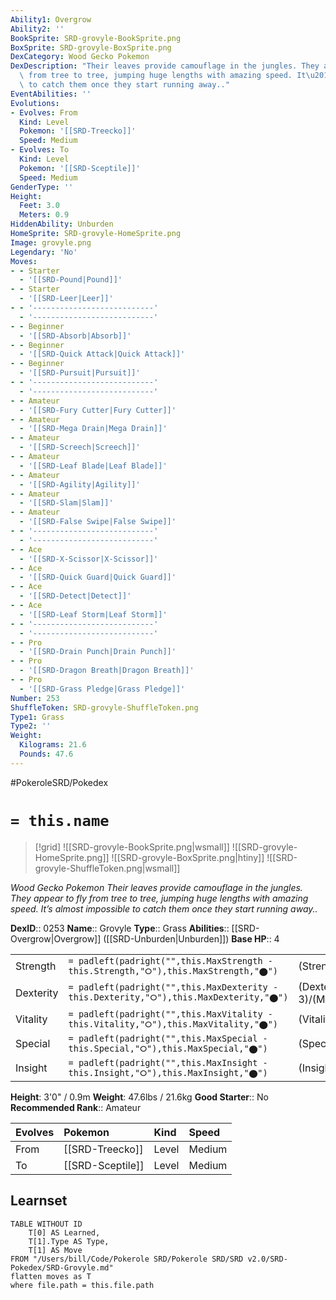 ```yaml
---
Ability1: Overgrow
Ability2: ''
BookSprite: SRD-grovyle-BookSprite.png
BoxSprite: SRD-grovyle-BoxSprite.png
DexCategory: Wood Gecko Pokemon
DexDescription: "Their leaves provide camouflage in the jungles. They appear to fly\
  \ from tree to tree, jumping huge lengths with amazing speed. It\u2019s almost impossible\
  \ to catch them once they start running away.."
EventAbilities: ''
Evolutions:
- Evolves: From
  Kind: Level
  Pokemon: '[[SRD-Treecko]]'
  Speed: Medium
- Evolves: To
  Kind: Level
  Pokemon: '[[SRD-Sceptile]]'
  Speed: Medium
GenderType: ''
Height:
  Feet: 3.0
  Meters: 0.9
HiddenAbility: Unburden
HomeSprite: SRD-grovyle-HomeSprite.png
Image: grovyle.png
Legendary: 'No'
Moves:
- - Starter
  - '[[SRD-Pound|Pound]]'
- - Starter
  - '[[SRD-Leer|Leer]]'
- - '---------------------------'
  - '---------------------------'
- - Beginner
  - '[[SRD-Absorb|Absorb]]'
- - Beginner
  - '[[SRD-Quick Attack|Quick Attack]]'
- - Beginner
  - '[[SRD-Pursuit|Pursuit]]'
- - '---------------------------'
  - '---------------------------'
- - Amateur
  - '[[SRD-Fury Cutter|Fury Cutter]]'
- - Amateur
  - '[[SRD-Mega Drain|Mega Drain]]'
- - Amateur
  - '[[SRD-Screech|Screech]]'
- - Amateur
  - '[[SRD-Leaf Blade|Leaf Blade]]'
- - Amateur
  - '[[SRD-Agility|Agility]]'
- - Amateur
  - '[[SRD-Slam|Slam]]'
- - Amateur
  - '[[SRD-False Swipe|False Swipe]]'
- - '---------------------------'
  - '---------------------------'
- - Ace
  - '[[SRD-X-Scissor|X-Scissor]]'
- - Ace
  - '[[SRD-Quick Guard|Quick Guard]]'
- - Ace
  - '[[SRD-Detect|Detect]]'
- - Ace
  - '[[SRD-Leaf Storm|Leaf Storm]]'
- - '---------------------------'
  - '---------------------------'
- - Pro
  - '[[SRD-Drain Punch|Drain Punch]]'
- - Pro
  - '[[SRD-Dragon Breath|Dragon Breath]]'
- - Pro
  - '[[SRD-Grass Pledge|Grass Pledge]]'
Number: 253
ShuffleToken: SRD-grovyle-ShuffleToken.png
Type1: Grass
Type2: ''
Weight:
  Kilograms: 21.6
  Pounds: 47.6
---
```


#PokeroleSRD/Pokedex

# `= this.name`

> [!grid]
> ![[SRD-grovyle-BookSprite.png|wsmall]]
> ![[SRD-grovyle-HomeSprite.png]]
> ![[SRD-grovyle-BoxSprite.png|htiny]]
> ![[SRD-grovyle-ShuffleToken.png|wsmall]]


*Wood Gecko Pokemon*
*Their leaves provide camouflage in the jungles. They appear to fly from tree to tree, jumping huge lengths with amazing speed. It’s almost impossible to catch them once they start running away..*

**DexID**:: 0253
**Name**:: Grovyle
**Type**:: Grass
**Abilities**:: [[SRD-Overgrow|Overgrow]] ([[SRD-Unburden|Unburden]])
**Base HP**:: 4

|           |                                                                                        |                                          |
| --------- | -------------------------------------------------------------------------------------- | ---------------------------------------- |
| Strength  | `= padleft(padright("",this.MaxStrength - this.Strength,"⭘"),this.MaxStrength,"⬤")`    | (Strength::2)/(MaxStrength::4)   |
| Dexterity | `= padleft(padright("",this.MaxDexterity - this.Dexterity,"⭘"),this.MaxDexterity,"⬤")` | (Dexterity:: 3)/(MaxDexterity::6) |
| Vitality  | `= padleft(padright("",this.MaxVitality - this.Vitality,"⭘"),this.MaxVitality,"⬤")`    | (Vitality::2)/(MaxVitality::4)   |
| Special   | `= padleft(padright("",this.MaxSpecial - this.Special,"⭘"),this.MaxSpecial,"⬤")`       | (Special::2)/(MaxSpecial::5)     |
| Insight   | `= padleft(padright("",this.MaxInsight - this.Insight,"⭘"),this.MaxInsight,"⬤")`       | (Insight::2)/(MaxInsight::4)     |

**Height**: 3'0" / 0.9m
**Weight**: 47.6lbs / 21.6kg
**Good Starter**:: No
**Recommended Rank**:: Amateur

| Evolves   | Pokemon          | Kind   | Speed   |
|:----------|:-----------------|:-------|:--------|
| From      | [[SRD-Treecko]]  | Level  | Medium  |
| To        | [[SRD-Sceptile]] | Level  | Medium  |

## Learnset

```dataview
TABLE WITHOUT ID
    T[0] AS Learned,
    T[1].Type AS Type,
    T[1] AS Move
FROM "/Users/bill/Code/Pokerole SRD/Pokerole SRD/SRD v2.0/SRD-Pokedex/SRD-Grovyle.md"
flatten moves as T
where file.path = this.file.path
```
